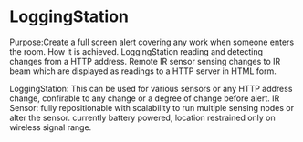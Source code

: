 # LoggingStation
Purpose:Create a full screen alert covering any work when someone enters the room.
How it is achieved.
    LoggingStation reading and detecting changes from a HTTP address.
    Remote IR sensor sensing changes to IR beam which are displayed as readings to a HTTP server in HTML form.
    
    
LoggingStation: This can be used for various sensors or any HTTP address change, confirable to any change or a degree of change before alert.
IR Sensor: fully repositionable with scalability to run multiple sensing nodes or alter the sensor.
           currently battery powered, location restrained only on wireless signal range.
